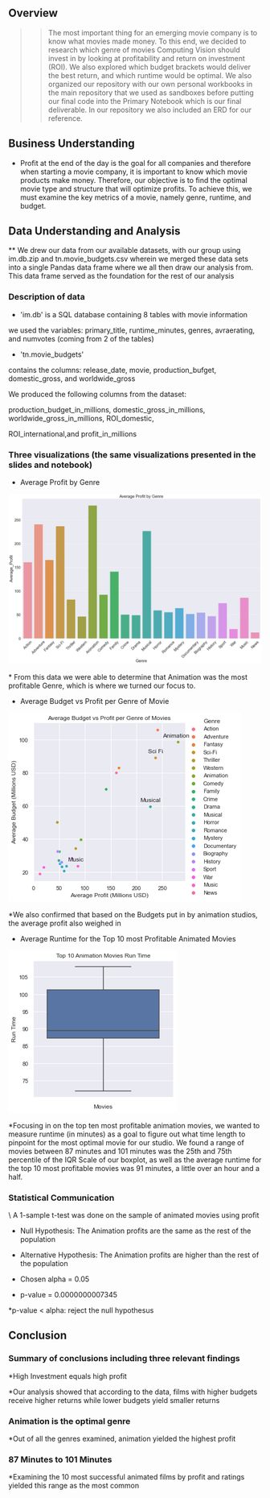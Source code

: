 ## Overview

>> The most important thing for an emerging movie company is to know what movies made money. To this end, we decided to research which genre of movies Computing Vision should invest in by looking at profitability and return on investment (ROI). We also explored which budget brackets would deliver the best return, and which runtime would be optimal. We also organized our repository with our own personal workbooks in the main repository that we used as sandboxes before putting our final code into the Primary Notebook which is our final deliverable. In our repository we also included an ERD for our reference.

## Business Understanding

* Profit at the end of the day is the goal for all companies and therefore when starting a movie company, it is important to know which movie products make money. Therefore, our objective is to find the optimal movie type and structure that will optimize profits. To achieve this, we must examine the key metrics of a movie, namely genre, runtime, and budget.

## Data Understanding and Analysis
 ** We drew our data from our available datasets, with our group using im.db.zip and tn.movie\_budgets.csv wherein we merged these data sets into a single Pandas data frame where we all then draw our analysis from. This data frame served as the foundation for the rest of our analysis

### Description of data

- 'im.db' is a SQL database containing 8 tables with movie information

we used the variables: primary\_title, runtime\_minutes, genres, avraerating, and numvotes (coming from 2 of the tables)

- 'tn.movie\_budgets'

contains the columns: release\_date, movie, production\_bufget, domestic\_gross, and worldwide\_gross

We produced the following columns from the dataset:

production\_budget\_in\_millions, domestic\_gross\_in\_millions, worldwide\_gross\_in\_millions, ROI\_domestic,

ROI\_international,and profit\_in\_millions

### Three visualizations (the same visualizations presented in the slides and notebook)

- Average Profit by Genre

![](avgprofitgenre.png "avgprofitbygenre")

\* From this data we were able to determine that Animation was the most profitable Genre, which is where we turned our focus to.

- Average Budget vs Profit per Genre of Movie

![](avgprofitbudget.png "avgprofitbudget")

\*We also confirmed that based on the Budgets put in by animation studios, the average profit also weighed in

- Average Runtime for the Top 10 most Profitable Animated Movies

![](top10animationruntime.png "top10runtime")

\*Focusing in on the top ten most profitable animation movies, we wanted to measure runtime (in minutes) as a goal to figure out what time length to pinpoint for the most optimal movie for our studio. We found a range of movies between 87 minutes and 101 minutes was the 25th and 75th percentile of the IQR Scale of our boxplot, as well as the average runtime for the top 10 most profitable movies was 91 minutes, a little over an hour and a half.

### Statistical Communication
 \ A 1-sample t-test was done on the sample of animated movies using profit 

* Null Hypothesis: The Animation profits are the same as the rest of the population 

* Alternative Hypothesis: The Animation profits are higher than the rest of the population 

* Chosen alpha = 0.05 

* p-value = 0.0000000007345 

*p-value < alpha: reject the null hypothesus 

## Conclusion
   ### Summary of conclusions including three relevant findings

\*High Investment equals high profit

\*Our analysis showed that according to the data, films with higher budgets receive higher returns while lower budgets yield smaller returns

   ### Animation is the optimal genre

\*Out of all the genres examined, animation yielded the highest profit

   ### 87 Minutes to 101 Minutes

\*Examining the 10 most successful animated films by profit and ratings yielded this range as the most common 
